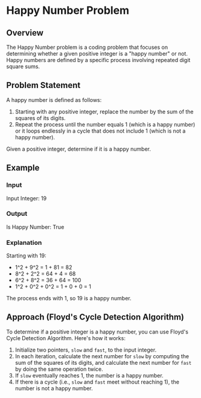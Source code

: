 # Happy Number Problem

## Overview
The Happy Number problem is a coding problem that focuses on determining whether a given positive integer is a "happy number" or not. Happy numbers are defined by a specific process involving repeated digit square sums.

## Problem Statement
A happy number is defined as follows:
1. Starting with any positive integer, replace the number by the sum of the squares of its digits.
2. Repeat the process until the number equals 1 (which is a happy number) or it loops endlessly in a cycle that does not include 1 (which is not a happy number).

Given a positive integer, determine if it is a happy number.

## Example
### Input
Input Integer: 19

### Output
Is Happy Number: True

### Explanation
Starting with 19:
- 1^2 + 9^2 = 1 + 81 = 82
- 8^2 + 2^2 = 64 + 4 = 68
- 6^2 + 8^2 = 36 + 64 = 100
- 1^2 + 0^2 + 0^2 = 1 + 0 + 0 = 1

The process ends with 1, so 19 is a happy number.

## Approach (Floyd's Cycle Detection Algorithm)
To determine if a positive integer is a happy number, you can use Floyd's Cycle Detection Algorithm. Here's how it works:

1. Initialize two pointers, `slow` and `fast`, to the input integer.
2. In each iteration, calculate the next number for `slow` by computing the sum of the squares of its digits, and calculate the next number for `fast` by doing the same operation twice.
3. If `slow` eventually reaches 1, the number is a happy number.
4. If there is a cycle (i.e., `slow` and `fast` meet without reaching 1), the number is not a happy number.


